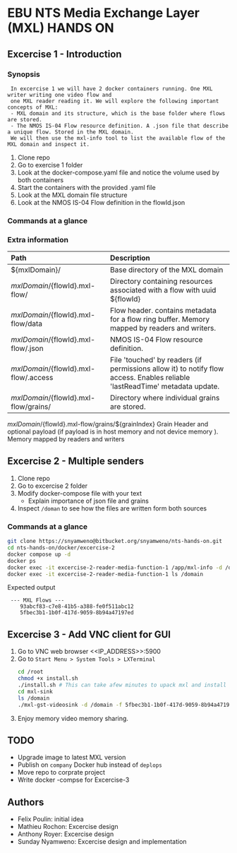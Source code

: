 # EBU NTS Media Exchange Layer (MXL) HANDS ON

## Excercise 1 - Introduction

### Synopsis

```
 In excercise 1 we will have 2 docker containers running. One MXL writer writing one video flow and
 one MXL reader reading it. We will explore the following important concepts of MXL:
 - MXL domain and its structure, which is the base folder where flows are stored.
 - The NMOS IS-04 Flow resource definition. A .json file that describe a unique flow. Stored in the MXL domain.
 We will then use the mxl-info tool to list the available flow of the MXL domain and inspect it.
```

1. Clone repo
1. Go to exercise 1 folder
1. Look at the docker-compose.yaml file and notice the volume used by both containers
1. Start the containers with the provided .yaml file
1. Look at the MXL domain file structure
1. Look at the NMOS IS-04 Flow definition in the flowId.json

### Commands at a glance

### Extra information

|Path|Description|
|:---|:----------|
|${mxlDomain}/|Base directory of the MXL domain|
|${mxlDomain}/${flowId}.mxl-flow/|Directory containing resources associated with a flow with uuid ${flowId}|
|${mxlDomain}/${flowId}.mxl-flow/data|Flow header. contains metadata for a flow ring buffer. Memory mapped by readers and writers.|
|${mxlDomain}/${flowId}.mxl-flow/.json|NMOS IS-04 Flow resource definition.|
|${mxlDomain}/${flowId}.mxl-flow/.access|File 'touched' by readers (if permissions allow it) to notify flow access. Enables reliable 'lastReadTime' metadata update.|
|${mxlDomain}/${flowId}.mxl-flow/grains/|Directory where individual grains are stored.|



${mxlDomain}/${flowId}.mxl-flow/grains/${grainIndex}
Grain Header and optional payload (if payload is in host memory and not device memory ). Memory mapped by readers and writers

## Excercise 2 - Multiple senders

1. Clone repo
1. Go to excercise 2 folder
1. Modify docker-compose file with your text 
	* Explain importance of json file and grains
1. Inspect `/doman` to see how the files are written form both sources
 

### Commands at a glance

```sh
git clone https://snyamweno@bitbucket.org/snyamweno/nts-hands-on.git
cd nts-hands-on/docker/excercise-2
docker compose up -d
docker ps
docker exec -it excercise-2-reader-media-function-1 /app/mxl-info -d /domain -l
docker exec -it excercise-2-reader-media-function-1 ls /domain
```
Expected output

```
 --- MXL Flows ---
	93abcf83-c7e8-41b5-a388-fe0f511abc12
	5fbec3b1-1b0f-417d-9059-8b94a47197ed
```

## Excercise 3 - Add VNC client for GUI

1. Go to VNC web browser <<IP_ADDRESS>>:5900
1. Go to `Start Menu > System Tools > LXTerminal`
	```sh
	cd /root
	chmod +x install.sh
	./install.sh # This can take afew minutes to upack mxl and install gstreamer
	cd mxl-sink
	ls /domain
	./mxl-gst-videosink -d /domain -f 5fbec3b1-1b0f-417d-9059-8b94a47197ed # change flowID from ls command
	```
1. Enjoy memory video memory sharing.

## TODO

* Upgrade image to latest MXL version
* Publish on `company` Docker hub instead of `deplops`
* Move repo to corprate project
* Write docker -compse for Excercise-3

## Authors

* Felix Poulin: initial idea
* Mathieu Rochon: Excercise design
* Anthony Royer: Excercise design
* Sunday Nyamweno: Excercise design and implementation 
